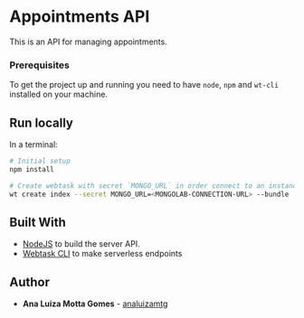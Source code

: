 # Appointments API

This is an API for managing appointments.

### Prerequisites

To get the project up and running you need to have `node`, `npm` and `wt-cli` installed on your machine.

## Run locally

In a terminal:

```bash
# Initial setup
npm install

# Create webtask with secret `MONGO_URL` in order connect to an instance of MongoDB
wt create index --secret MONGO_URL=<MONGOLAB-CONNECTION-URL> --bundle
```

## Built With

- [NodeJS](https://nodejs.org/en/) to build the server API.
- [Webtask CLI](https://webtask.io/cli) to make serverless endpoints

## Author

- **Ana Luiza Motta Gomes** - [analuizamtg](https://github.com/analuizamtg)
